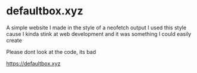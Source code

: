 # defaultbox.xyz
A simple website I made in the style of a neofetch output
I used this style cause I kinda stink at web development and it was something I could easily create

Please dont look at the code, its bad

https://defaultbox.xyz